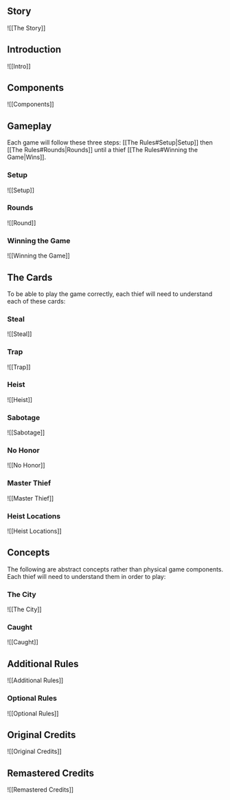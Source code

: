 ## Story
![[The Story]]

## Introduction
![[Intro]]

## Components
![[Components]]

## Gameplay
Each game will follow these three steps: [[The Rules#Setup|Setup]] then [[The Rules#Rounds|Rounds]] until a thief [[The Rules#Winning the Game|Wins]].

### Setup
![[Setup]]

### Rounds
![[Round]]

### Winning the Game
![[Winning the Game]]

## The Cards
To be able to play the game correctly, each thief will need to understand each of these cards:

### Steal
![[Steal]]

### Trap
![[Trap]]

### Heist
![[Heist]]

### Sabotage
![[Sabotage]]

### No Honor
![[No Honor]]

### Master Thief
![[Master Thief]]

### Heist Locations
![[Heist Locations]]

## Concepts
The following are abstract concepts rather than physical game components. Each thief will need to understand them in order to play:

### The City
![[The City]]

### Caught
![[Caught]]

## Additional Rules
![[Additional Rules]]

### Optional Rules
![[Optional Rules]]

## Original Credits
![[Original Credits]]

## Remastered Credits
![[Remastered Credits]]
